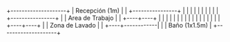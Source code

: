 +--------------------+
| Recepción (1m)     |
| +----------------+ |
| |                | |
| |                | |
| +----------------+ |
| Area de Trabajo   |
| +----+----+       |
| |    |    |       |
| |    |    |       |
| |    |    |       |
| +----+----+       |
| Zona de Lavado    |
| +----+------------|
| | Baño (1x1.5m)    |
+--------------------+
